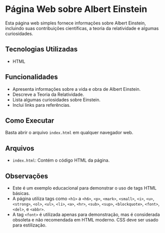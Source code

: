 # Página Web sobre Albert Einstein

Esta página web simples fornece informações sobre Albert Einstein, incluindo suas contribuições científicas, a teoria da relatividade e algumas curiosidades.

## Tecnologias Utilizadas

* HTML

## Funcionalidades

* Apresenta informações sobre a vida e obra de Albert Einstein.
* Descreve a Teoria da Relatividade.
* Lista algumas curiosidades sobre Einstein.
* Inclui links para referências.

## Como Executar

Basta abrir o arquivo `index.html` em qualquer navegador web.

## Arquivos

* `index.html`: Contém o código HTML da página.

## Observações

* Este é um exemplo educacional para demonstrar o uso de tags HTML básicas.
* A página utiliza tags como `<h1>` a `<h6>`, `<p>`, `<mark>`, `<small>`, `<i>`, `<u>`, `<strong>`, `<ol>`, `<ul>`, `<li>`, `<a>`, `<hr>`, `<sub>`, `<sup>`, `<blockquote>`, `<font>`, `<del>`, e `<abbr>`.
* A tag `<font>` é utilizada apenas para demonstração, mas é considerada obsoleta e não recomendada em HTML moderno.  CSS deve ser usado para estilização.
